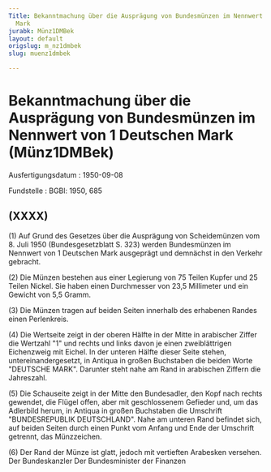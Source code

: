 ```yaml
---
Title: Bekanntmachung über die Ausprägung von Bundesmünzen im Nennwert von 1 Deutschen
  Mark
jurabk: Münz1DMBek
layout: default
origslug: m_nz1dmbek
slug: muenz1dmbek

---
```


# Bekanntmachung über die Ausprägung von Bundesmünzen im Nennwert von 1 Deutschen Mark (Münz1DMBek)

Ausfertigungsdatum
:   1950-09-08

Fundstelle
:   BGBl: 1950, 685

## (XXXX)

(1) Auf Grund des Gesetzes über die Ausprägung von Scheidemünzen vom
8\. Juli 1950 (Bundesgesetzblatt S. 323) werden Bundesmünzen im
Nennwert von 1 Deutschen Mark ausgeprägt und demnächst in den Verkehr
gebracht.

(2) Die Münzen bestehen aus einer Legierung von 75 Teilen Kupfer und
25 Teilen Nickel. Sie haben einen Durchmesser von 23,5 Millimeter und
ein Gewicht von 5,5 Gramm.

(3) Die Münzen tragen auf beiden Seiten innerhalb des erhabenen Randes
einen Perlenkreis.

(4) Die Wertseite zeigt in der oberen Hälfte in der Mitte in
arabischer Ziffer die Wertzahl "1" und rechts und links davon je einen
zweiblättrigen Eichenzweig mit Eichel. In der unteren Hälfte dieser
Seite stehen, untereinandergesetzt, in Antiqua in großen Buchstaben
die beiden Worte "DEUTSCHE MARK". Darunter steht nahe am Rand in
arabischen Ziffern die Jahreszahl.

(5) Die Schauseite zeigt in der Mitte den Bundesadler, den Kopf nach
rechts gewendet, die Flügel offen, aber mit geschlossenem Gefieder
und, um das Adlerbild herum, in Antiqua in großen Buchstaben die
Umschrift "BUNDESREPUBLIK DEUTSCHLAND". Nahe am unteren Rand befindet
sich, auf beiden Seiten durch einen Punkt vom Anfang und Ende der
Umschrift getrennt, das Münzzeichen.

(6) Der Rand der Münze ist glatt, jedoch mit vertieften Arabesken
versehen.
Der Bundeskanzler
Der Bundesminister der Finanzen

